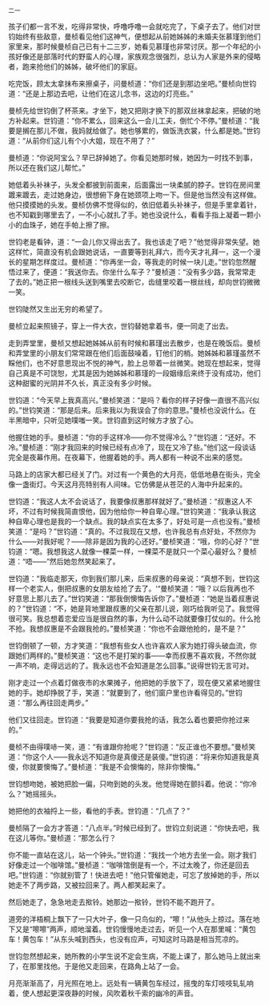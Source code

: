     二一 

   孩子们都一言不发，吃得非常快，呼噜呼噜一会就吃完了，下桌子去了。他们对世钧始终有些敌意，曼桢看见他们这神气，便想起从前她姊姊的未婚夫张慕瑾到他们家里来，那时候曼桢自己已有十二三岁，她看见慕瑾也非常讨厌。那一个年纪的小孩好像还是部落时代的野蛮人的心理，家族观念很强烈，总认为人家是外来的侵略者，跑来抢他们的姊姊，破坏他们的家庭。

   吃完饭，顾太太拿抹布来擦桌子，问曼桢道：“你们还是到那边坐吧。”曼桢向世钧道：“还是上那边去吧，让他们在这儿念书，这边的灯亮些。”

   曼桢先给世钧倒了杯茶来。才坐下，她又把刚才换下的那双丝袜拿起来，把破的地方补起来。世钧道：“你不累么，回来这么一会儿工夫，倒忙个不停。”曼桢道：“我要是搁在那儿不做，我妈就给做了。她也够累的，做饭洗衣裳，什么都是她。”世钧道：“从前你们这儿有个小大姐，现在不用了？”

   曼桢道：“你说阿宝么？早已辞掉她了。你看见她那时候，她因为一时找不到事，所以还在我们这儿帮忙。”

   她低着头补袜子，头发全都披到前面来，后面露出一块柔腻的脖子。世钧在房间里踱来踱去，走过她身边，很想俯下身在她颈项上吻一下。但是他当然没有这样做。他只摸摸她的头发。曼桢仿佛不觉得似的，依旧低着头补袜子，但是手里拿着针，也不知戳到哪里去了，一不小心就扎了手。她也没说什么，看看手指上凝着一颗小小的血珠子，她在手帕上擦了擦。

   世钧老是看钟，道：“一会儿你又得出去了。我也该走了吧？”他觉得非常失望。她这样忙，简直没有机会跟她说话，一直要等到礼拜六，而今天才礼拜一，这一个漫长的星期怎样度过。曼桢道：“你再坐一会，等我走的时候一块儿走。”世钧忽然醒悟过来了，便道：“我送你去。你坐什么车子？”曼桢道：“没有多少路，我常常走了去的。”她正把一根线头送到嘴里去咬断它，齿缝里咬着一根丝线，却向世钧微微一笑。

   世钧陡然又生出无穷的希望了。

   曼桢立起来照镜子，穿上一件大衣，世钧替她拿着书，便一同走了出去。

   走到弄堂里，曼桢又想起她姊姊从前有时候和慕瑾出去散步，也是在晚饭后。曼桢和弄堂里的小朋友们常常跟在他们后面鼓噪着，钉他们的梢。她姊姊和慕瑾虽然不睬他们，也不好意思现出不悦的神气，脸上总带着一丝微笑。她现在想起来，觉得自己真是不可饶恕，尤其是因为她姊姊和慕瑾的一段姻缘后来终于没有成功，他们这种甜蜜的光阴并不久长，真正没有多少时候。

   世钧道：“今天早上我真高兴。”曼桢笑道：“是吗？看你的样子好像一直很不高兴似的。”世钧笑道：“那是后来。后来我以为我误会了你的意思。”曼桢也没说什么。在半黑暗中，只听见她噗嗤一笑。世钧直到这时候方才放了心。

   他握住她的手。曼桢道：“你的手这样冷——你不觉得冷么？”世钧道：“还好。不冷。”曼桢道：“刚才我回来的时候已经有点冷了，现在又冷了些。”他们这一段谈话完全是夜幕作用。在夜幕下，他握着她的手。两人都有一种说不出来的感觉。

   马路上的店家大都已经关了门。对过有一个黄色的大月亮，低低地悬在街头，完全像一盏街灯。今天这月亮特别有人间味。它仿佛是从苍茫的人海中升起来的。

   世钧道：“我这人太不会说话了，我要像叔惠那样就好了。”曼桢道：“叔惠这人不坏，不过有时候我简直恨他，因为他给你一种自卑心理。”世钧笑道：“我承认我这种自卑心理也是我的一个缺点。我的缺点实在太多了，好处可是一点也没有。”曼桢笑道：“是吗？”世钧道：“真的。不过我现在又想，也许我总有点好处，不然你为什么——对我好呢？——除非是因为我的心还好。”曼桢笑道：“哦，你的心好？”世钧道：“嗯。我想我这人就像一棵菜一样，一棵菜不是就只一个菜心最好么？曼桢道：“唔——”然后她忽然笑起来了。

   世钧道：“我临走那天，你到我们那儿来，后来叔惠的母亲说：“真想不到，世钧这样一个老实人，倒把叔惠的女朋友给抢了去了。‘“曼桢笑道：“哦？以后我再也不好意思上那儿去了。”世钧笑道：“那我倒懊悔告诉你了。”曼桢道：“她是当着叔惠说的？”世钧道：“不，她是背地里跟叔惠的父亲在那儿说，刚巧给我听见了。我觉得很可笑。我总想着恋爱应当是很自然的事，为什么动不动就要像打仗似的。什么抢不抢。我想叔惠是不会跟我抢的。”曼桢笑道：“你也不会跟他抢的，是不是？”

   世钧倒顿了一顿，方才笑道：“我想有些女人也许喜欢人家为她打得头破血流，你跟她们两样的。”曼桢笑道：“这也不是打架的事——幸而叔惠不喜欢我，不然你就一声不响，走得远远的了。我永远也不会知道是怎么回事。”说得世钧无言可对。

   刚才走过一个点着灯做夜市的水果摊子，他把她的手放下了，现在便又紧紧地握住她的手。她却挣脱了手，笑道：“就要到了，他们窗户里也许看得见的。”世钧道：“那么再往回走两步。”

   他们又往回走。世钧道：“我要是知道你要我抢的话，我怎么着也要把你抢过来的。”

   曼桢不由得噗哧一笑，道：“有谁跟你抢呢？”世钧道：“反正谁也不要想。”曼桢笑道：“你这个人——我永远不知道你是真傻还是装傻。”世钧道：“将来你知道我是真傻，你就要懊悔了。”曼桢道：“我是不会懊悔的，除非你懊悔。”

   世钧想吻她，被她把脸一偏，只吻到她的头发。他觉得她在颤抖着。他说：“你冷么？”她摇摇头。

   她把他的衣袖捋上一些，看他的手表。世钧道：“几点了？”

   曼桢隔了一会方才答道：“八点半。”时候已经到了。世钧立刻说道：“你快去吧，我在这儿等你。”曼桢道：“那怎么行？

   你不能一直站在这儿，站一个钟头。”世钧道：“我找一个地方去坐一会。刚才我们好像走过一个咖啡馆。”曼桢道：“咖啡馆倒是有一个，不过太晚了，你还是回去吧。”世钧道：“你就别管了！快进去吧！”他只管催她走，可忘了放掉她的手，所以她走不了两步路，又被拉回来了。两人都笑起来了。

   然后她走了，急急地走去揿铃。她那边一揿铃，世钧不能不跑开了。

   道旁的洋梧桐上飘下了一只大叶子，像一只鸟似的，“嚓！”从他头上掠过。落在地下又是“嚓嚓”两声，顺地溜着。世钧慢慢地走过去，听见一个人在那里喊：“黄包车！黄包车！”从东头喊到西头，也没有应声，可知这时马路是相当荒凉的。

   世钧忽然想起来，她所教的小学生说不定会生病，不能上课了，那么她马上就出来了，在那里找他。于是他又走回来，在路角上站了一会。

   月亮渐渐高了，月光照在地上。远处有一辆黄包车经过，摇曳的车灯吱吱轧轧响着，使人想起更深夜静的时候，风吹着秋千索的幽冷的声音。

